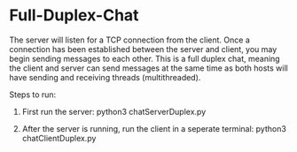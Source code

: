 # Full-Duplex-Chat
The server will listen for a TCP connection from the client. Once a connection has been established between the server and client, you may begin sending messages to each other. This is a full duplex chat, meaning the client and server can send messages at the same time as both hosts will have sending and receiving threads (multithreaded).

Steps to run:

1. First run the server: python3 chatServerDuplex.py

2. After the server is running, run the client in a seperate terminal: python3 chatClientDuplex.py
